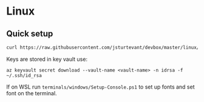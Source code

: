 # Linux

## Quick setup

```bash
curl https://raw.githubusercontent.com/jsturtevant/devbox/master/linux/init.sh | sudo bash
```

Keys are stored in key vault use:

`az keyvault secret download --vault-name <vault-name> -n idrsa -f ~/.ssh/id_rsa`


If on WSL  run `terminals/windows/Setup-Console.ps1` to set up fonts and set font on the terminal.
